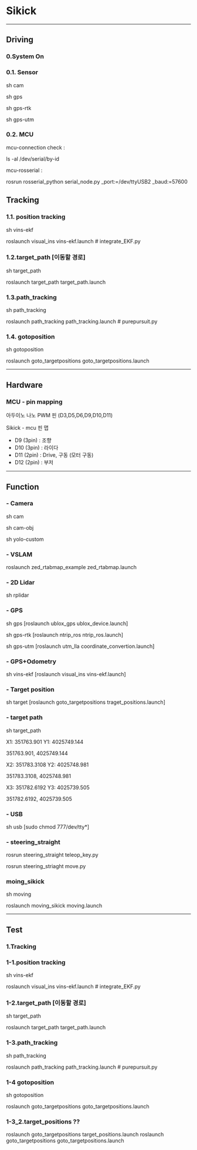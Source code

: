 # Sikick

---
## Driving

### 0.System On

### 0.1. Sensor
sh cam

sh gps

sh gps-rtk

sh gps-utm

### 0.2. MCU
mcu-connection check : 

ls -al /dev/serial/by-id

mcu-rosserial :

rosrun rosserial_python serial_node.py _port:=/dev/ttyUSB2 _baud:=57600

## Tracking

### 1.1. position tracking
sh vins-ekf 

roslaunch visual_ins vins-ekf.launch # integrate_EKF.py

### 1.2.target_path [이동할 경로]
sh target_path

roslaunch target_path target_path.launch

### 1.3.path_tracking
sh path_tracking

roslaunch path_tracking path_tracking.launch # purepursuit.py

### 1.4. gotoposition
sh gotoposition

roslaunch goto_targetpositions goto_targetpositions.launch



---
## Hardware 

### MCU - pin mapping

아두이노 나노 PWM 핀 (D3,D5,D6,D9,D10,D11)

Sikick - mcu 핀 맵
- D9 (3pin) : 조향
- D10 (3pin) : 라이다
- D11 (2pin) : Drive, 구동 (모터 구동)
- D12 (2pin) : 부저


---

## Function

### - Camera

sh cam

sh cam-obj

sh yolo-custom


### - VSLAM

roslaunch zed_rtabmap_example zed_rtabmap.launch


### - 2D Lidar

sh rplidar


### - GPS

sh gps [roslaunch ublox_gps ublox_device.launch]

sh gps-rtk [roslaunch ntrip_ros ntrip_ros.launch]

sh gps-utm [roslaunch utm_lla coordinate_convertion.launch]


### - GPS+Odometry
sh vins-ekf [roslaunch visual_ins vins-ekf.launch] 


### - Target position
sh target [roslaunch goto_targetpositions traget_positions.launch]

### - target path
sh target_path

X1: 351763.901
Y1: 4025749.144

351763.901, 4025749.144

X2: 351783.3108
Y2: 4025748.981

351783.3108, 4025748.981

X3: 351782.6192
Y3: 4025739.505

351782.6192, 4025739.505

### - USB
sh usb [sudo chmod 777/dev/tty*]

### - steering_straight

rosrun steering_straight teleop_key.py

rosrun steering_striaght move.py

### moing_sikick
sh moving

roslaunch moving_sikick moving.launch

--- 

## Test

### 1.Tracking

### 1-1.position tracking
sh vins-ekf 

roslaunch visual_ins vins-ekf.launch # integrate_EKF.py

### 1-2.target_path [이동할 경로]
sh target_path

roslaunch target_path target_path.launch

### 1-3.path_tracking
sh path_tracking

roslaunch path_tracking path_tracking.launch # purepursuit.py

### 1-4 gotoposition
sh gotoposition

roslaunch goto_targetpositions goto_targetpositions.launch

### 1-3_2.target_positions ??
roslaunch goto_targetpositions target_positions.launch
roslaunch goto_targetpositions goto_targetpositions.launch
